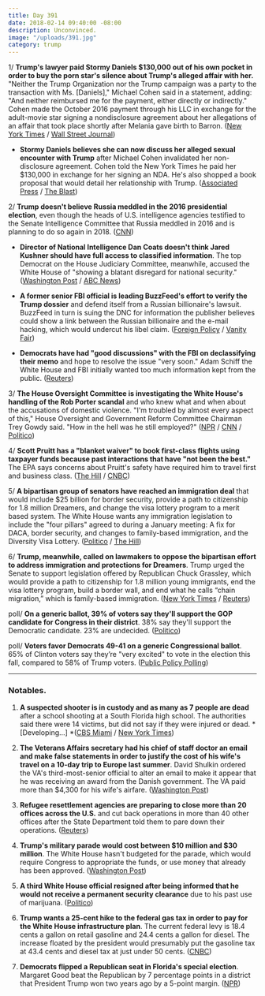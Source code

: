 ```yaml
---
title: Day 391
date: 2018-02-14 09:40:00 -08:00
description: Unconvinced.
image: "/uploads/391.jpg"
category: trump
---
```


1/ **Trump's lawyer paid Stormy Daniels $130,000 out of his own pocket in order to buy the porn star's silence about Trump's alleged affair with her.** "Neither the Trump Organization nor the Trump campaign was a party to the transaction with Ms. \[Daniels\]," Michael Cohen said in a statement, adding: "And neither reimbursed me for the payment, either directly or indirectly." Cohen made the October 2016 payment through his LLC in exchange for the adult-movie star signing a nondisclosure agreement about her allegations of an affair that took place shortly after Melania gave birth to Barron. ([New York Times](https://www.nytimes.com/2018/02/13/us/politics/stormy-daniels-michael-cohen-trump.html) / [Wall Street Journal](https://www.wsj.com/articles/trump-lawyer-says-he-personally-paid-stormy-daniels-1518585093))

* **Stormy Daniels believes she can now discuss her alleged sexual encounter with Trump** after Michael Cohen invalidated her non-disclosure agreement. Cohen told the New York Times he paid her $130,000 in exchange for her signing an NDA. He's also shopped a book proposal that would detail her relationship with Trump. ([Associated Press](https://www.apnews.com/7511e7654b2f476489be235327843280) / [The Blast](https://theblast.com/stormy-daniels-donald-trump-agreement-michael-cohen-breach/))

2/ **Trump doesn't believe Russia meddled in the 2016 presidential election**, even though the heads of U.S. intelligence agencies testified to the Senate Intelligence Committee that Russia meddled in 2016 and is planning to do so again in 2018. ([CNN](https://www.cnn.com/2018/02/13/politics/trump-unconvinced-russia-meddled-election/index.html))

* **Director of National Intelligence Dan Coats doesn't think Jared Kushner should have full access to classified information**. The top Democrat on the House Judiciary Committee, meanwhile, accused the White House of "showing a blatant disregard for national security." ([Washington Post](https://www.washingtonpost.com/news/the-fix/wp/2018/02/13/the-head-of-u-s-intelligence-suggests-jared-kushner-shouldnt-have-full-access-to-classified-info/?utm_term=.8bafb9117513) / [ABC News](http://abcnews.go.com/Politics/jared-kushner-lose-security-clearance-top-house-democrat/story?id=53080778))

* **A former senior FBI official is leading BuzzFeed's effort to verify the Trump dossier** and defend itself from a Russian billionaire's lawsuit. BuzzFeed in turn is suing the DNC for information the publisher believes could show a link between the Russian billionaire and the e-mail hacking, which would undercut his libel claim. ([Foreign Policy](http://foreignpolicy.com/2018/02/12/former-senior-fbi-official-is-leading-buzzfeeds-effort-to-verify-trump-dossier/) / [Vanity Fair](https://www.vanityfair.com/news/2018/02/buzzfeed-dnc-lawsuit-russia-dossier))

* **Democrats have had "good discussions" with the FBI on declassifying their memo** and hope to resolve the issue "very soon." Adam Schiff the White House and FBI initially wanted too much information kept from the public. ([Reuters](https://www.reuters.com/article/us-usa-trump-russia-memo/democrat-hopes-to-resolve-russia-memo-issues-very-soon-idUSKCN1FY29A))

3/ **The House Oversight Committee is investigating the White House's handling of the Rob Porter scandal** and who knew what and when about the accusations of domestic violence. "I'm troubled by almost every aspect of this," House Oversight and Government Reform Committee Chairman Trey Gowdy said. "How in the hell was he still employed?" ([NPR](https://www.npr.org/2018/02/14/585725682/house-republicans-open-investigation-into-white-house-handling-of-porter-scandal) / [CNN](https://www.cnn.com/2018/02/14/politics/trey-gowdy-rob-porter-investigation-cnntv/index.html) / [Politico](https://www.politico.com/story/2018/02/14/gowdy-cnn-407923))

4/ **Scott Pruitt has a "blanket waiver" to book first-class flights using taxpayer funds because past interactions that have "not been the best."** The EPA says concerns about Pruitt's safety have required him to travel first and business class. ([The Hill](http://thehill.com/policy/energy-environment/373811-pruitt-coach-travel-yielded-interactions-that-were-not-the-best) / [CNBC](https://www.cnbc.com/2018/02/14/epa-stresses-security-concerns-amid-scrutiny-of-pruitts-pricey-travel.html))

5/ **A bipartisan group of senators have reached an immigration deal** that would include $25 billion for border security, provide a path to citizenship for 1.8 million Dreamers, and change the visa lottery program to a merit based system. The White House wants any immigration legislation to include the "four pillars" agreed to during a January meeting: A fix for DACA, border security, and changes to family-based immigration, and the Diversity Visa Lottery. ([Politico](https://www.politico.com/story/2018/02/14/immigration-deal-senate-409201) / [The Hill](http://thehill.com/homenews/senate/373810-bipartisan-senate-group-says-they-have-immigration-deal))

6/ **Trump, meanwhile, called on lawmakers to oppose the bipartisan effort to address immigration and protections for Dreamers**. Trump urged the Senate to support legislation offered by Republican Chuck Grassley, which would provide a path to citizenship for 1.8 million young immigrants, end the visa lottery program, build a border wall, and end what he calls “chain migration,” which is family-based immigration. ([New York Times](https://www.nytimes.com/2018/02/14/us/politics/trump-immigration-veto-threat.html) / [Reuters](https://www.reuters.com/article/us-usa-immigration/trump-holds-the-line-on-immigration-as-bipartisan-plan-emerges-idUSKCN1FY21V))

poll/ **On a generic ballot, 39% of voters say they'll support the GOP candidate for Congress in their district**. 38% say they'll support the Democratic candidate. 23% are undecided. ([Politico](https://www.politico.com/story/2018/02/14/trump-polling-democrats-republicans-407315))

poll/ **Voters favor Democrats 49-41 on a generic Congressional ballot**. 65% of Clinton voters say they’re "very excited" to vote in the election this fall, compared to 58% of Trump voters. ([Public Policy Polling](https://www.publicpolicypolling.com/polls/democrats-lead-8-points-generic-house-ballot-nationally/))

---

### Notables.

1. **A suspected shooter is in custody and as many as 7 people are dead** after a school shooting at a South Florida high school. The authorities said there were 14 victims, but did not say if they were injured or dead. *\[Developing...\] *([CBS Miami](http://miami.cbslocal.com/2018/02/14/florida-shooting-suspect-custody-7-dead-14-casualties/) / [New York Times](https://www.nytimes.com/2018/02/14/us/parkland-school-shooting.html))

2. **The Veterans Affairs secretary had his chief of staff doctor an email and make false statements in order to justify the cost of his wife's travel on a 10-day trip to Europe last summer**. David Shulkin ordered the VA's third-most-senior official to alter an email to make it appear that he was receiving an award from the Danish government. The VA paid more than $4,300 for his wife's airfare. ([Washington Post](https://www.washingtonpost.com/politics/veterans-affairs-chief-shulkin-staff-misled-ethics-officials-about-european-trip-report-finds/2018/02/14/f7fbc020-0c3a-11e8-8b0d-891602206fb7_story.html))

3. **Refugee resettlement agencies are preparing to close more than 20 offices across the U.S.** and cut back operations in more than 40 other offices after the State Department told them to pare down their operations. ([Reuters](https://www.reuters.com/article/us-usa-immigration-refugees-exclusive/exclusive-dozens-of-refugee-resettlement-offices-to-close-as-trump-downsizes-program-idUSKCN1FY1EJ))

4. **Trump's military parade would cost between $10 million and $30 million**. The White House hasn't budgeted for the parade, which would require Congress to appropriate the funds, or use money that already has been approved. ([Washington Post](https://www.washingtonpost.com/news/business/wp/2018/02/14/trumps-military-parade-would-cost-between-10-million-and-30-million-white-house-budget-director-says/))

5. **A third White House official resigned after being informed that he would not receive a permanent security clearance** due to his past use of marijuana. ([Politico](https://www.politico.com/story/2018/02/14/third-white-house-official-resigns-after-being-told-he-wouldnt-qualify-for-full-clearance-409246))

6. **Trump wants a 25-cent hike to the federal gas tax in order to pay for the White House infrastructure plan**. The current federal levy is 18.4 cents a gallon on retail gasoline and 24.4 cents a gallon for diesel. The increase floated by the president would presumably put the gasoline tax at 43.4 cents and diesel tax at just under 50 cents. ([CNBC](https://www.cnbc.com/2018/02/14/trump-reportedly-endorses-25-cent-hike-in-gas-tax.html))

7. **Democrats flipped a Republican seat in Florida's special election**. Margaret Good beat the Republican by 7 percentage points in a district that President Trump won two years ago by a 5-point margin. ([NPR](https://www.npr.org/sections/thetwo-way/2018/02/14/585728575/democrats-take-republican-seat-in-florida-special-election))